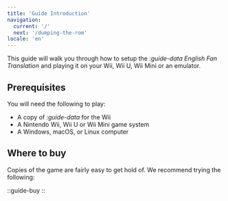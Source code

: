```yaml
---
title: 'Guide Introduction'
navigation:
  current: '/'
  next: '/dumping-the-rom'
locale: 'en'
---
```


This guide will walk you through how to setup the *:guide-data English Fan Translation* and playing it on your Wii, Wii U, Wii Mini or an emulator.

## Prerequisites
You will need the following to play:

* A copy of *:guide-data* for the Wii
* A Nintendo Wii, Wii U or Wii Mini game system
* A Windows, macOS, or Linux computer

## Where to buy
Copies of the game are fairly easy to get hold of. We recommend trying the following:

::guide-buy
::
